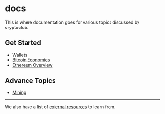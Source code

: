 # docs
This is where documentation goes for various topics discussed by cryptoclub.

## Get Started
- [Wallets](wallets.md)
- [Bitcoin Economics](economics-btc.md)
- [Ethereum Overview](ethereum.md)

## Advance Topics
- [Mining](mining.md)

-----

We also have a list of [external resources](resources.md) to learn from.
